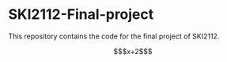 # SKI2112-Final-project
This repository contains the code for the final project of SKI2112.

```math
$x+2$
```
